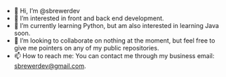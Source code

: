 - 👋 Hi, I’m @sbrewerdev
- 👀 I’m interested in front and back end development.
- 🌱 I’m currently learning Python, but am also interested in learning Java soon.
- 💞️ I’m looking to collaborate on nothing at the moment, but feel free to give me pointers on any of my public repositories.
- 📫 How to reach me: You can contact me through my business email: sbrewerdev@gmail.com.
